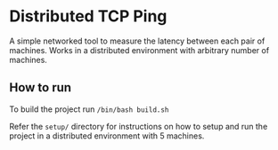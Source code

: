 # Distributed TCP Ping

A simple networked tool to measure the latency between each pair of machines.
Works in a distributed environment with arbitrary number of machines.

## How to run

To build the project run ```/bin/bash build.sh```

Refer the ```setup/``` directory for instructions on how to setup and run the project in a distributed environment with
5 machines.